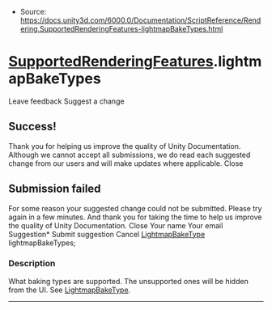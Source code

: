 * Source: https://docs.unity3d.com/6000.0/Documentation/ScriptReference/Rendering.SupportedRenderingFeatures-lightmapBakeTypes.html

#  [SupportedRenderingFeatures](https://docs.unity3d.com/6000.0/Documentation/ScriptReference/Rendering.SupportedRenderingFeatures.html).lightmapBakeTypes
Leave feedback
Suggest a change
## Success!
Thank you for helping us improve the quality of Unity Documentation. Although we cannot accept all submissions, we do read each suggested change from our users and will make updates where applicable.
Close
## Submission failed
For some reason your suggested change could not be submitted. Please <a>try again</a> in a few minutes. And thank you for taking the time to help us improve the quality of Unity Documentation.
Close
Your name Your email Suggestion* Submit suggestion
Cancel
[LightmapBakeType](https://docs.unity3d.com/6000.0/Documentation/ScriptReference/LightmapBakeType.html) lightmapBakeTypes; 
### Description
What baking types are supported. The unsupported ones will be hidden from the UI. See [LightmapBakeType](https://docs.unity3d.com/6000.0/Documentation/ScriptReference/LightmapBakeType.html).
* * *
